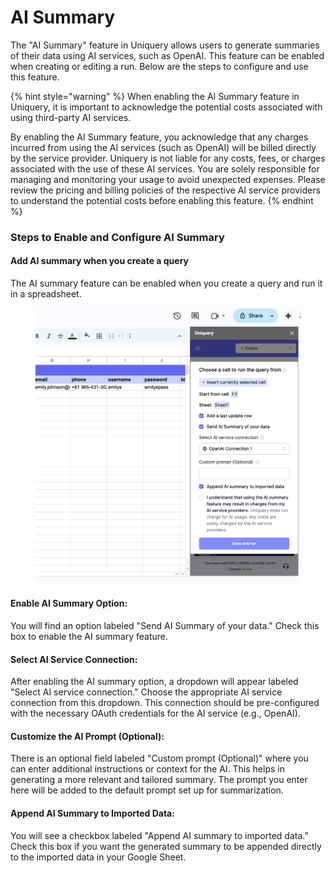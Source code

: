 # AI Summary

The "AI Summary" feature in Uniquery allows users to generate summaries of their data using AI services, such as OpenAI. This feature can be enabled when creating or editing a run. Below are the steps to configure and use this feature.

{% hint style="warning" %}
When enabling the AI Summary feature in Uniquery, it is important to acknowledge the potential costs associated with using third-party AI services.&#x20;

By enabling the AI Summary feature, you acknowledge that any charges incurred from using the AI services (such as OpenAI) will be billed directly by the service provider. Uniquery is not liable for any costs, fees, or charges associated with the use of these AI services. You are solely responsible for managing and monitoring your usage to avoid unexpected expenses. Please review the pricing and billing policies of the respective AI service providers to understand the potential costs before enabling this feature.
{% endhint %}

### **Steps to Enable and Configure AI Summary**

#### Add AI summary when you create a query

The AI summary feature can be enabled when you create a query and run it in a spreadsheet.

<figure><img src=".gitbook/assets/image (20).png" alt=""><figcaption></figcaption></figure>

#### **Enable AI Summary Option**:

You will find an option labeled "Send AI Summary of your data." Check this box to enable the AI summary feature.

#### **Select AI Service Connection**:

After enabling the AI summary option, a dropdown will appear labeled "Select AI service connection." Choose the appropriate AI service connection from this dropdown. This connection should be pre-configured with the necessary OAuth credentials for the AI service (e.g., OpenAI).

#### **Customize the AI Prompt (Optional)**:

There is an optional field labeled "Custom prompt (Optional)" where you can enter additional instructions or context for the AI. This helps in generating a more relevant and tailored summary. The prompt you enter here will be added to the default prompt set up for summarization.

#### **Append AI Summary to Imported Data**:

You will see a checkbox labeled "Append AI summary to imported data." Check this box if you want the generated summary to be appended directly to the imported data in your Google Sheet.

